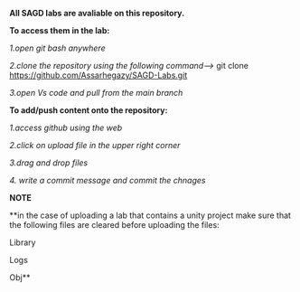 **All SAGD labs are avaliable on this repository.**

**To access them in the lab:**

_1.open git bash anywhere_

_2.clone the repository using the following command-->_  git clone https://github.com/Assarhegazy/SAGD-Labs.git

_3.open Vs code and pull from the main branch_



**To add/push content onto the repository:**

_1.access github using the web_

_2.click on upload file in the upper right corner_

_3.drag and drop files_

_4. write a commit message and commit the chnages_


**NOTE**

**in the case of uploading a lab that contains a unity project make sure
that the following files are cleared before uploading the files:

Library

Logs

Obj**

